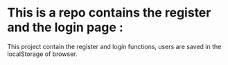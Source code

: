# This is a repo contains the register and the login page :
This project contain the register and login functions, users are saved in the localStorage of browser. 